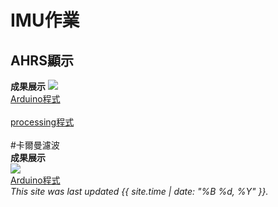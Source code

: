 # IMU作業
## AHRS顯示

**成果展示**
![](https://github.com/kaoethan/MCU-project/blob/main/images/348464835_6187038354745339_6319453162851894007_n.gif?raw=true
)<br>
[Arduino程式](https://github.com/rkuo2000/Arduino/blob/master/examples/IMU/MPU6050_DMP6_Teapot/MPU6050_DMP6_Teapot.ino)<br>
<br>
[processing程式](https://github.com/rkuo2000/Arduino/blob/master/examples/IMU/MPU6050_DMP6_Teapot/MPUplane/MPUplane.pde)<br>
<br>
#卡爾曼濾波<br>
**成果展示**<br>
![](https://github.com/kaoethan/MCU-project/blob/main/images/348491260_6565622683457064_3972991592962383747_n.gif?raw=true)<br>
[Arduino程式](https://github.com/rkuo2000/Arduino/blob/master/examples/IMU/MPU6050_KalmanFilter/MPU6050_KalmanFilter.ino)<br>
*This site was last updated {{ site.time | date: "%B %d, %Y" }}.*
